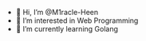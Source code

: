 - 👋 Hi, I’m @M1racle-Heen
- 👀 I’m interested in Web Programming
- 🌱 I’m currently learning Golang


<!---
M1racle-Heen/M1racle-Heen is a ✨ special ✨ repository because its `README.md` (this file) appears on your GitHub profile.
You can click the Preview link to take a look at your changes.
--->
